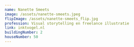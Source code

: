 ```yaml
---
name: Nanette Smeets
image: /assets/nanette-smeets.jpeg
flipImage: /assets/nanette-smeets_flip.jpg
profession: Visual storytelling en freelance illustratie
link: inktvogel.nl
buildingNumber: 2
houseNumber: 50
---
```

